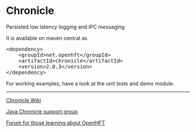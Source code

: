 # Chronicle

Persisted low latency logging and IPC messaging

It is available on maven central as

<pre>
&lt;dependency>
    &lt;groupId>net.openhft&lt;/groupId>
    &lt;artifactId>chronicle&lt;/artifactId>
    &lt;version>2.0.3&lt;/version>
&lt;/dependency>
</pre>

For working examples, have a look at the unit tests and demo module.

---

[Chronicle Wiki](https://github.com/OpenHFT/Java-Chronicle/wiki)

[Java Chronicle support group](https://groups.google.com/forum/?hl=en-GB#!forum/java-chronicle)

[Forum for those learning about OpenHFT](https://groups.google.com/forum/?hl=en-GB#!forum/open-hft)
